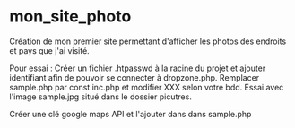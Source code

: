 ﻿# mon_site_photo
Création de mon premier site permettant d'afficher les photos des endroits et pays que j'ai visité.



Pour essai :
Créer un fichier .htpasswd à la racine du projet et ajouter identifiant afin de pouvoir se connecter à dropzone.php.
Remplacer sample.php par const.inc.php et modifier XXX selon votre bdd.
Essai avec l'image sample.jpg situé dans le dossier picutres.

Créer une clé google maps API et l'ajouter dans dans sample.php
